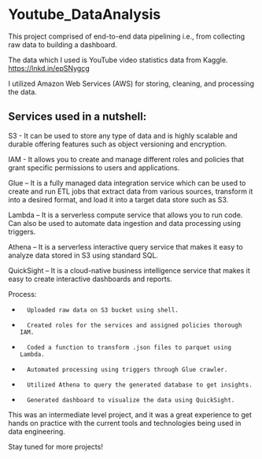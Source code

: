 # Youtube_DataAnalysis
This project comprised of end-to-end data pipelining i.e., from collecting raw data to building a dashboard.
 
The data which I used is YouTube video statistics data from Kaggle.
https://lnkd.in/epSNygcg
 
I utilized Amazon Web Services (AWS) for storing, cleaning, and processing the data.
 
## Services used in a nutshell:

S3 - It can be used to store any type of data and is highly scalable and durable offering features such as object versioning and encryption.

IAM - It allows you to create and manage different roles and policies that grant specific permissions to users and applications.

Glue – It is a fully managed data integration service which can be used to create and run ETL jobs that extract data from various sources, transform it into a desired format, and load it into a target data store such as S3.

Lambda – It is a serverless compute service that allows you to run code. Can also be used to automate data ingestion and data processing using triggers.

Athena – It is a serverless interactive query service that makes it easy to analyze data stored in S3 using standard SQL.

QuickSight – It is a cloud-native business intelligence service that makes it easy to create interactive dashboards and reports.

Process:
-       Uploaded raw data on S3 bucket using shell.
-       Created roles for the services and assigned policies thorough IAM.
-       Coded a function to transform .json files to parquet using Lambda.
-       Automated processing using triggers through Glue crawler.
-       Utilized Athena to query the generated database to get insights.
-       Generated dashboard to visualize the data using QuickSight.

This was an intermediate level project, and it was a great experience to get hands on practice with the current tools and technologies being used in data engineering.

Stay tuned for more projects!

